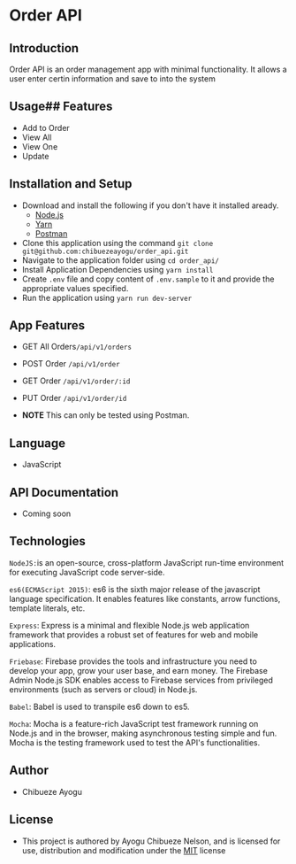 # Order API
## Introduction
Order API is an order management app with minimal functionality. It allows a user enter certin information and save to into the system

## Usage## Features
- Add to Order
- View All
- View One
- Update

## Installation and Setup
- Download and install the following if you don't have it installed aready.
   - [Node.js](https://nodejs.org/en/)
   - [Yarn](https://classic.yarnpkg.com/en/docs/install/#mac-stable)
   - [Postman](https://www.postman.com/)
- Clone this application using the command `git clone git@github.com:chibuezeayogu/order_api.git`
- Navigate to the application folder using `cd order_api/`
- Install Application Dependencies using `yarn install`
- Create `.env` file and copy content of `.env.sample` to it and provide the appropriate values specified.
- Run the application using `yarn run dev-server`

## App Features
- GET All Orders`/api/v1/orders`
- POST Order `/api/v1/order`
- GET Order `/api/v1/order/:id`
- PUT Order `/api/v1/order/id`

- **NOTE** This can only be tested using Postman.

## Language
- JavaScript

## API Documentation
 - Coming soon 

## Technologies

`NodeJS:`is an open-source, cross-platform JavaScript run-time environment for executing JavaScript code server-side.

`es6(ECMAScript 2015)`: es6 is the sixth major release of the javascript language specification. It enables features like constants, arrow functions, template literals, etc.

`Express`: Express is a minimal and flexible Node.js web application framework that provides a robust set of features for web and mobile applications.

`Friebase`: Firebase provides the tools and infrastructure you need to develop your app, grow your user base, and earn money. The Firebase Admin Node.js SDK enables access to Firebase services from privileged environments (such as servers or cloud) in Node.js.

`Babel`: Babel is used to transpile es6 down to es5.

`Mocha`: Mocha is a feature-rich JavaScript test framework running on Node.js and in the browser, making asynchronous testing simple and fun. Mocha is the testing framework used to test the API's functionalities.

## Author
- Chibueze Ayogu

## License
- This project is authored by Ayogu Chibueze Nelson, and is licensed for use, distribution and modification under the [MIT](https://github.com/chibuezeayogu/order_api/blob/main/LICENSE) license
